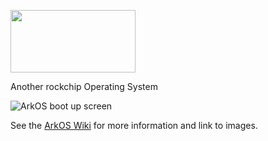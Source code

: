 <p align="left"><img width="200" height="100" src="https://github.com/christianhaitian/arkos/raw/main/devices/ArkOSLogoOreoTransparent.bmp">
</p>
Another rockchip Operating System

![ArkOS boot up screen](pics/logo.png)

See the [ArkOS Wiki](https://github.com/christianhaitian/arkos/wiki) for more information and link to images.
